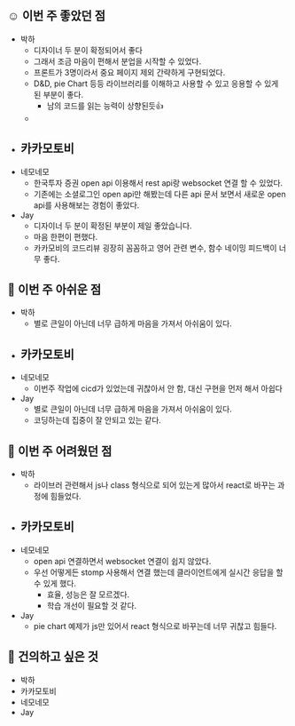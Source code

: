 ## ☺️ 이번 주 좋았던 점

- 박하
	- 디자이너 두 분이 확정되어서 좋다
	- 그래서 조금 마음이 편해서 분업을 시작할 수 있었다.
	- 프론트가 3명이라서 중요 페이지 제외 간략하게 구현되었다.
	- D&D, pie Chart 등등 라이브러리를 이해하고 사용할 수 있고 응용할 수 있게 된 부분이 좋다.
		- 남의 코드를 읽는 능력이 상향된듯👍
	- 
- 카카모토비
	- 
- 네모네모
	- 한국투자 증권 open api 이용해서 rest api랑 websocket 연결 할 수 있었다.
	- 기존에는 소셜로그인 open api만 해봤는데 다른 api 문서 보면서 새로운  open api를 사용해보는 경험이 좋았다.
- Jay
	- 디자이너 두 분이 확정된 부분이 제일 좋았습니다.
	- 마음 한편이 편했다.
	- 카카모비의 코드리뷰 굉장히 꼼꼼하고 영어 관련 변수, 함수 네이밍 피드백이 너무 좋다.

## 🤔 이번 주 아쉬운 점

- 박하
	- 별로 큰일이 아닌데 너무 급하게 마음을 가져서 아쉬움이 있다.
- 카카모토비
	- 
- 네모네모
	- 이번주 작업에 cicd가 있었는데 귀찮아서 안 함, 대신 구현을 먼저 해서 아쉽다
- Jay
	- 별로 큰일이 아닌데 너무 급하게 마음을 가져서 아쉬움이 있다.
	- 코딩하는데 집중이 잘 안되고 있는 같다.

## 🤔 이번 주 어려웠던 점

- 박하
	- 라이브러 관련해서 js나 class 형식으로 되어 있는게 많아서 react로 바꾸는 과정에 힘들었다.
- 카카모토비
	 - 
- 네모네모
	-  open api 연결하면서 websocket 연결이 쉽지 않았다.
	- 우선 어떻게든 stomp 사용해서 연결 했는데 클라이언트에게 실시간 응답을 할 수 있게 했다.
		- 효율, 성능은 잘 모르겠다.
		- 학습 개선이 필요할 것 같다.
- Jay
	- pie chart 예제가 js만 있어서 react 형식으로 바꾸는데 너무 귀찮고 힘들다.


## 🙏 건의하고 싶은 것

- 박하
- 카카모토비
- 네모네모
- Jay

